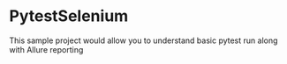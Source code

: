 # PytestSelenium
This sample project would allow you to understand basic pytest run along with Allure reporting
